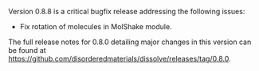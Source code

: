 Version 0.8.8 is a critical bugfix release addressing the following issues:

- Fix rotation of molecules in MolShake module.

The full release notes for 0.8.0 detailing major changes in this version can be found at https://github.com/disorderedmaterials/dissolve/releases/tag/0.8.0.
